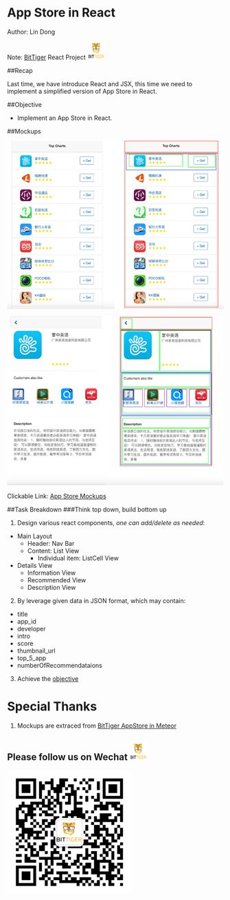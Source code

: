 # App Store in React

Author: Lin Dong

Note: [BitTiger](http://bittiger.io) React Project <img src="./screenshots/logo.png" alt="BitTiger" width="42px" height="42px"/>

##Recap

Last time, we have introduce React and JSX, this time we need to implement a simplified version of App Store in React.

##Objective

* Implement an App Store in React.

##Mockups

![](./screenshots/1_merged.png)

![](./screenshots/2_merged.png)

Clickable Link: [App Store Mockups](https://projects.invisionapp.com/share/AH604TLWV#/screens/134878446)

##Task Breakdown
###Think top down, build bottom up

1. Design various react components, *one can add/delete as needed*:

  * Main Layout
    * Header: Nav Bar
    * Content: List View
      * Individual item: ListCell View
  * Details View
    * Information View
    * Recommended View
    * Description View

2. By leverage given data in JSON format, which may contain:

  * title
  * app_id
  * developer
  * intro
  * score
  * thumbnail_url
  * top_5_app
  * numberOfRecommendataions

3. Achieve the [objective](##objective)

# Special Thanks
1. Mockups are extraced from [BitTiger AppStore in Meteor](https://github.com/BitTiger/meteorjs_app_store)


## Please follow us on Wechat <img src="./screenshots/logo.png" alt="BitTiger" width="42px" height="42px"/>

![](./screenshots/wechat.png)
